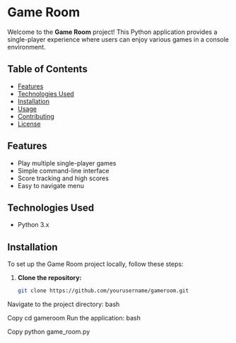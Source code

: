 # Game Room

Welcome to the **Game Room** project! This Python application provides a single-player experience where users can enjoy various games in a console environment.

## Table of Contents

- [Features](#features)
- [Technologies Used](#technologies-used)
- [Installation](#installation)
- [Usage](#usage)
- [Contributing](#contributing)
- [License](#license)

## Features

- Play multiple single-player games
- Simple command-line interface
- Score tracking and high scores
- Easy to navigate menu

## Technologies Used

- Python 3.x

## Installation

To set up the Game Room project locally, follow these steps:

1. **Clone the repository:**

   ```bash
   git clone https://github.com/yourusername/gameroom.git

Navigate to the project directory:
bash

Copy
cd gameroom
Run the application:
bash

Copy
python game_room.py   
